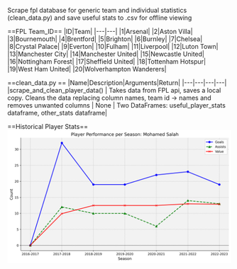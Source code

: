 Scrape fpl database for generic team and individual statistics (clean_data.py) and save useful stats to .csv for offline viewing 



==FPL Team_ID==
|ID|Team|
|---|---|
|1|Arsenal|
|2|Aston Villa|
|3|Bournemouth|
|4|Brentford|
|5|Brighton|
|6|Burnley|
|7|Chelsea|
|8|Crystal Palace|
|9|Everton|
|10|Fulham|
|11|Liverpool|
|12|Luton Town|
|13|Manchester City|
|14|Manchester United|
|15|Newcastle United|
|16|Nottingham Forest|
|17|Sheffield United|
|18|Tottenham Hotspur|
|19|West Ham United|
|20|Wolverhampton Wanderers|


==clean_data.py ==
|Name|Description|Arguments|Return|
|---|---|---|---|
|scrape_and_clean_player_data() | Takes data from FPL api, saves a local copy. Cleans the data replacing column names, team id -> names and removes unwanted columns | None | Two DataFrames: useful_player_stats dataframe, other_stats dataframe|

==Historical Player Stats==
![Mo Salah Historical FPL Stats](image.png)